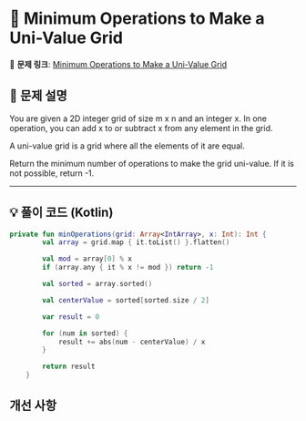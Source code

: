 # 📝 Minimum Operations to Make a Uni-Value Grid

🔗 **문제 링크**: [Minimum Operations to Make a Uni-Value Grid](https://leetcode.com/problems/minimum-operations-to-make-a-uni-value-grid/description/?envType=daily-question&envId=2025-03-26)

## 📌 문제 설명  

You are given a 2D integer grid of size m x n and an integer x. In one operation, you can add x to or subtract x from any element in the grid.

A uni-value grid is a grid where all the elements of it are equal.

Return the minimum number of operations to make the grid uni-value. If it is not possible, return -1.

---

## 💡 풀이 코드 (Kotlin)
```kotlin
private fun minOperations(grid: Array<IntArray>, x: Int): Int {
        val array = grid.map { it.toList() }.flatten()

        val mod = array[0] % x
        if (array.any { it % x != mod }) return -1

        val sorted = array.sorted()

        val centerValue = sorted[sorted.size / 2]

        var result = 0

        for (num in sorted) {
            result += abs(num - centerValue) / x
        }

        return result
    }
```

## 개선 사항
